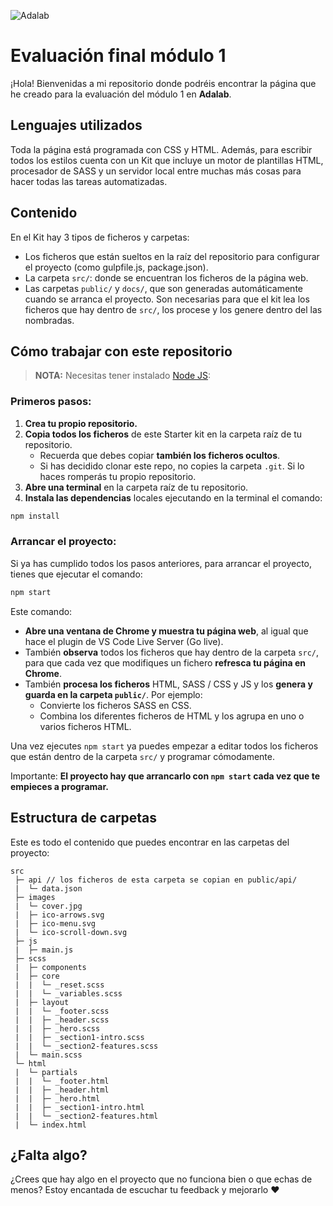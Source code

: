 ![Adalab](https://beta.adalab.es/resources/images/adalab-logo-155x61-bg-white.png)

# Evaluación final módulo 1

¡Hola! Bienvenidas a mi repositorio donde podréis encontrar la página que he creado para la evaluación del módulo 1 en **Adalab**. 

## Lenguajes utilizados

Toda la página está programada con CSS y HTML. Además, para escribir todos los estilos cuenta con un Kit que incluye un motor de plantillas HTML, procesador de SASS y un servidor local entre muchas más cosas para hacer todas las tareas automatizadas.

## Contenido
En el Kit hay 3 tipos de ficheros y carpetas:

- Los ficheros que están sueltos en la raíz del repositorio para configurar el proyecto (como gulpfile.js, package.json).
- La carpeta `src/`: donde se encuentran los ficheros de la página web.
- Las carpetas `public/` y `docs/`, que son generadas automáticamente cuando se arranca el proyecto. Son necesarias para que el kit lea los ficheros que hay dentro de `src/`, los procese y los genere dentro del las nombradas.

## Cómo trabajar con este repositorio

> **NOTA:** Necesitas tener instalado [Node JS](https://nodejs.org/):

### Primeros pasos:

1. **Crea tu propio repositorio.**
1. **Copia todos los ficheros** de este Starter kit en la carpeta raíz de tu repositorio.
   - Recuerda que debes copiar **también los ficheros ocultos**.
   - Si has decidido clonar este repo, no copies la carpeta `.git`. Si lo haces romperás tu propio repositorio.
1. **Abre una terminal** en la carpeta raíz de tu repositorio.
1. **Instala las dependencias** locales ejecutando en la terminal el comando:

```bash
npm install
```

### Arrancar el proyecto:

Si ya has cumplido todos los pasos anteriores, para arrancar el proyecto, tienes que ejecutar el comando:

```bash
npm start
```

Este comando:

- **Abre una ventana de Chrome y muestra tu página web**, al igual que hace el plugin de VS Code Live Server (Go live).
- También **observa** todos los ficheros que hay dentro de la carpeta `src/`, para que cada vez que modifiques un fichero **refresca tu página en Chrome**.
- También **procesa los ficheros** HTML, SASS / CSS y JS y los **genera y guarda en la carpeta `public/`**. Por ejemplo:
   - Convierte los ficheros SASS en CSS.
   - Combina los diferentes ficheros de HTML y los agrupa en uno o varios ficheros HTML.

Una vez ejecutes `npm start` ya puedes empezar a editar todos los ficheros que están dentro de la carpeta `src/` y programar cómodamente.

Importante: **El proyecto hay que arrancarlo con `npm start` cada vez que te empieces a programar.**

## Estructura de carpetas

Este es todo el contenido que puedes encontrar en las carpetas del proyecto:

```
src
 ├─ api // los ficheros de esta carpeta se copian en public/api/
 |  └─ data.json
 ├─ images
 |  └─ cover.jpg
 |  ├─ ico-arrows.svg
 |  ├─ ico-menu.svg
 |  └─ ico-scroll-down.svg
 ├─ js
 |  ├─ main.js
 ├─ scss
 |  ├─ components
 |  ├─ core
 |  |  └─ _reset.scss
 |  |  └─ _variables.scss
 |  ├─ layout
 |  |  └─ _footer.scss
 |  |  ├─ _header.scss
 |  |  ├─ _hero.scss
 |  |  ├─ _section1-intro.scss
 |  |  └─ _section2-features.scss
 |  └─ main.scss
 └─ html
 |  └─ partials 
 |  |  └─ _footer.html
 |  |  ├─ _header.html
 |  |  ├─ _hero.html
 |  |  ├─ _section1-intro.html
 |  |  └─ _section2-features.html
 |  └─ index.html
```

## ¿Falta algo?

¿Crees que hay algo en el proyecto que no funciona bien o que echas de menos? Estoy encantada de escuchar tu feedback y mejorarlo ❤️
